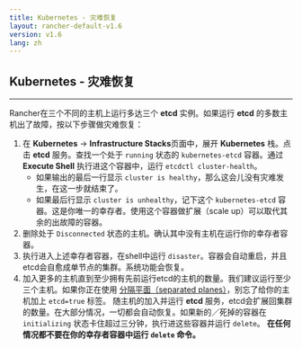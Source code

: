 ```yaml
---
title: Kubernetes - 灾难恢复
layout: rancher-default-v1.6
version: v1.6
lang: zh
---
```


## Kubernetes - 灾难恢复
---

Rancher在三个不同的主机上运行多达三个 **etcd** 实例。如果运行 **etcd** 的多数主机出了故障，按以下步骤做灾难恢复：

1. 在 **Kubernetes** -> **Infrastructure Stacks**页面中，展开 **Kubernetes** 栈。点击 **etcd** 服务。查找一个处于 `running` 状态的 `kubernetes-etcd` 容器。通过 **Execute Shell** 执行进这个容器中，运行 `etcdctl cluster-health`。
     * 如果输出的最后一行显示 `cluster is healthy`，那么这会儿没有灾难发生，在这一步就结束了。
     * 如果最后行显示 `cluster is unhealthy`，记下这个 `kubernetes-etcd` 容器。这是你唯一的幸存者。使用这个容器做扩展（scale up）可以取代其余的出故障的容器。
2. 删除处于 `Disconnected` 状态的主机。确认其中没有主机在运行你的幸存者容器。
3. 执行进入上述幸存者容器，在shell中运行 `disaster`。容器会自动重启，并且etcd会自愈成单节点的集群。系统功能会恢复。
4. 加入更多的主机直到至少拥有先前运行etcd的主机的数量。我们建议运行至少三个主机。如果你正在使用 [分隔平面（separated planes）]({{site.baseurl}}/rancher/{{page.version}}/{{page.lang}}/kubernetes/resiliency-planes/#separated-planes)，别忘了给你的主机加上 `etcd=true` 标签。 随主机的加入并运行 **etcd** 服务，etcd会扩展回集群的数量。在大部分情况，一切都会自动恢复。如果新的／死掉的容器在 `initializing` 状态卡住超过三分钟，执行进这些容器并运行 `delete`。 **在任何情况都不要在你的幸存者容器中运行 `delete` 命令。**
